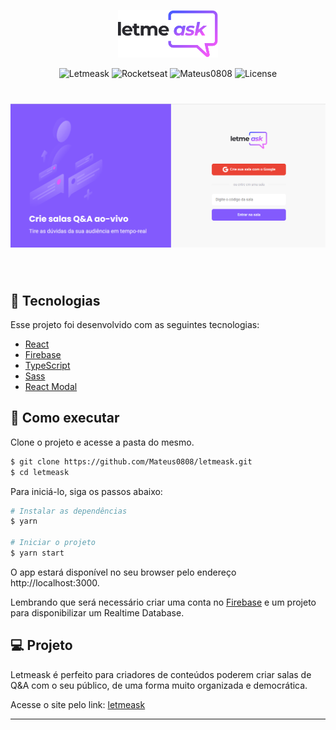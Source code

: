 <p align="center">
  <img alt="Letmeask" src=".github/logo.svg" width="160px">
</p>

<p align="center">
  <img src="https://img.shields.io/static/v1?label=Letmeask&message=:)&color=8257E5&labelColor=000000" alt="Letmeask" />
  <img src="https://img.shields.io/static/v1?label=Created by&message=Rocketseat&color=8257E5&labelColor=000000" alt="Rocketseat" />
  <img src="https://img.shields.io/static/v1?label=Developed by&message=Mateus0808&color=8257E5&labelColor=000000" alt="Mateus0808" />
  <img  src="https://img.shields.io/static/v1?label=license&message=MIT&color=8257E5&labelColor=000000" alt="License">   
</p>

<h1 align="center">
    <img alt="Letmeask" src=".github/cover.png" />
</h1>

<br>

## 🧪 Tecnologias

Esse projeto foi desenvolvido com as seguintes tecnologias:

- [React](https://reactjs.org)
- [Firebase](https://firebase.google.com/)
- [TypeScript](https://www.typescriptlang.org/)
- [Sass](https://sass-lang.com/)
- [React Modal](https://reactcommunity.org/react-modal/)

## 🚀 Como executar

Clone o projeto e acesse a pasta do mesmo.

```bash
$ git clone https://github.com/Mateus0808/letmeask.git
$ cd letmeask
```

Para iniciá-lo, siga os passos abaixo:
```bash
# Instalar as dependências
$ yarn

# Iniciar o projeto
$ yarn start
```
O app estará disponível no seu browser pelo endereço http://localhost:3000.

Lembrando que será necessário criar uma conta no [Firebase](https://firebase.google.com/) e um projeto para disponibilizar um Realtime Database.

## 💻 Projeto

Letmeask é perfeito para criadores de conteúdos poderem criar salas de Q&A com o seu público, de uma forma muito organizada e democrática.

Acesse o site pelo link: [letmeask](https://letmeask-198e1.web.app/)

---
